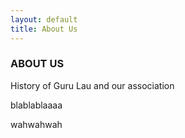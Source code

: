 ```yaml
---
layout: default
title: About Us
---
```


### ABOUT US

History of Guru Lau and our association

blablablaaaa

wahwahwah